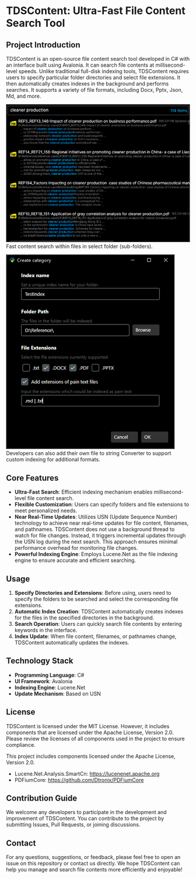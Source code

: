 # TDSContent: Ultra-Fast File Content Search Tool

## Project Introduction
TDSContent is an open-source file content search tool developed in C# with an interface built using Avalonia. It can search file contents at millisecond-level speeds. Unlike traditional full-disk indexing tools, TDSContent requires users to specify particular folder directories and select file extensions. It then automatically creates indexes in the background and performs searches. It supports a variety of file formats, including Docx, Pptx, Json, Md, and more.

![image](./results.png)
Fast content search within files in select folder (sub-folders).

![image](./addFolder.png)
Developers can also add their own file to string Converter to support custom indexing for additional formats.

## Core Features
- **Ultra-Fast Search**: Efficient indexing mechanism enables millisecond-level file content search.
- **Flexible Customization**: Users can specify folders and file extensions to meet personalized needs.
- **Near Real-Time Updates**: Utilizes USN (Update Sequence Number) technology to achieve near real-time updates for file content, filenames, and pathnames. TDSContent does not use a background thread to watch for file changes. Instead, it triggers incremental updates through the USN log during the next search. This approach ensures minimal performance overhead for monitoring file changes.
- **Powerful Indexing Engine**: Employs Lucene.Net as the file indexing engine to ensure accurate and efficient searching.

## Usage
1. **Specify Directories and Extensions**: Before using, users need to specify the folders to be searched and select the corresponding file extensions.
2. **Automatic Index Creation**: TDSContent automatically creates indexes for the files in the specified directories in the background.
3. **Search Operation**: Users can quickly search file contents by entering keywords in the interface.
4. **Index Update**: When file content, filenames, or pathnames change, TDSContent automatically updates the indexes.

## Technology Stack
- **Programming Language**: C#
- **UI Framework**: Avalonia
- **Indexing Engine**: Lucene.Net
- **Update Mechanism**: Based on USN

## License
TDSContent is licensed under the MIT License. However, it includes components that are licensed under the Apache License, Version 2.0. Please review the licenses of all components used in the project to ensure compliance.

This project includes components licensed under the Apache License, Version 2.0.
- Lucene.Net.Analysis.SmartCn: https://lucenenet.apache.org
- PDFiumCore: https://github.com/Dtronix/PDFiumCore

## Contribution Guide
We welcome any developers to participate in the development and improvement of TDSContent. You can contribute to the project by submitting Issues, Pull Requests, or joining discussions.

## Contact
For any questions, suggestions, or feedback, please feel free to open an issue on this repository or contact us directly.
We hope TDSContent can help you manage and search file contents more efficiently and enjoyable!
